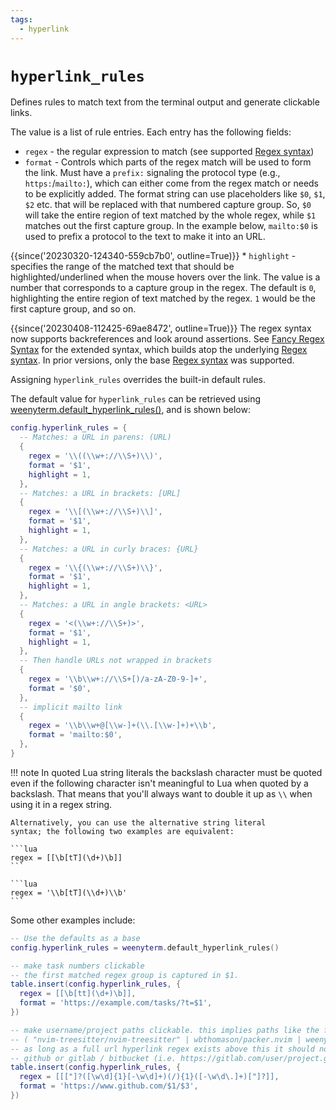 ```yaml
---
tags:
  - hyperlink
---
```

# `hyperlink_rules`

Defines rules to match text from the terminal output and generate
clickable links.

The value is a list of rule entries. Each entry has the following fields:

* `regex` - the regular expression to match (see supported [Regex syntax](https://docs.rs/regex/latest/regex/#syntax))
* `format` - Controls which parts of the regex match will be used to form the link.
  Must have a `prefix:` signaling the protocol type (e.g., `https:`/`mailto:`),
  which can either come from the regex match or needs to be explicitly added.
  The format string can use placeholders like `$0`, `$1`, `$2` etc. that will be replaced
  with that numbered capture group.  So, `$0` will take the entire
  region of text matched by the whole regex, while `$1` matches out
  the first capture group.  In the example below, `mailto:$0` is
  used to prefix a protocol to the text to make it into an URL.

{{since('20230320-124340-559cb7b0', outline=True)}}
    * `highlight` - specifies the range of the matched text that should be
      highlighted/underlined when the mouse hovers over the link.  The value is
      a number that corresponds to a capture group in the regex.  The default
      is `0`, highlighting the entire region of text matched by the regex.  `1`
      would be the first capture group, and so on.

{{since('20230408-112425-69ae8472', outline=True)}}
    The regex syntax now supports backreferences and look around assertions.
    See [Fancy Regex Syntax](https://docs.rs/fancy-regex/latest/fancy_regex/#syntax)
    for the extended syntax, which builds atop the underlying
    [Regex syntax](https://docs.rs/regex/latest/regex/#syntax).
    In prior versions, only the base
    [Regex syntax](https://docs.rs/regex/latest/regex/#syntax) was supported.

Assigning `hyperlink_rules` overrides the built-in default rules.

The default value for `hyperlink_rules` can be retrieved using
[weenyterm.default_hyperlink_rules()](../weenyterm/default_hyperlink_rules.md),
and is shown below:

```lua
config.hyperlink_rules = {
  -- Matches: a URL in parens: (URL)
  {
    regex = '\\((\\w+://\\S+)\\)',
    format = '$1',
    highlight = 1,
  },
  -- Matches: a URL in brackets: [URL]
  {
    regex = '\\[(\\w+://\\S+)\\]',
    format = '$1',
    highlight = 1,
  },
  -- Matches: a URL in curly braces: {URL}
  {
    regex = '\\{(\\w+://\\S+)\\}',
    format = '$1',
    highlight = 1,
  },
  -- Matches: a URL in angle brackets: <URL>
  {
    regex = '<(\\w+://\\S+)>',
    format = '$1',
    highlight = 1,
  },
  -- Then handle URLs not wrapped in brackets
  {
    regex = '\\b\\w+://\\S+[)/a-zA-Z0-9-]+',
    format = '$0',
  },
  -- implicit mailto link
  {
    regex = '\\b\\w+@[\\w-]+(\\.[\\w-]+)+\\b',
    format = 'mailto:$0',
  },
}
```

!!! note
    In quoted Lua string literals the backslash character must be
    quoted even if the following character isn't meaningful to Lua
    when quoted by a backslash. That means that you'll always want to
    double it up as `\\` when using it in a regex string.

    Alternatively, you can use the alternative string literal
    syntax; the following two examples are equivalent:

    ```lua
    regex = [[\b[tT](\d+)\b]]
    ```

    ```lua
    regex = '\\b[tT](\\d+)\\b'
    ```

Some other examples include:

```lua
-- Use the defaults as a base
config.hyperlink_rules = weenyterm.default_hyperlink_rules()

-- make task numbers clickable
-- the first matched regex group is captured in $1.
table.insert(config.hyperlink_rules, {
  regex = [[\b[tt](\d+)\b]],
  format = 'https://example.com/tasks/?t=$1',
})

-- make username/project paths clickable. this implies paths like the following are for github.
-- ( "nvim-treesitter/nvim-treesitter" | wbthomason/packer.nvim | weeny/weenyterm | "weeny/weenyterm.git" )
-- as long as a full url hyperlink regex exists above this it should not match a full url to
-- github or gitlab / bitbucket (i.e. https://gitlab.com/user/project.git is still a whole clickable url)
table.insert(config.hyperlink_rules, {
  regex = [[["]?([\w\d]{1}[-\w\d]+)(/){1}([-\w\d\.]+)["]?]],
  format = 'https://www.github.com/$1/$3',
})
```
